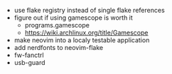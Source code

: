 - use flake registry instead of single flake references
- figure out if using gamescope is worth it
  - programs.gamescope
  - https://wiki.archlinux.org/title/Gamescope
- make neovim into a localy testable application
- add nerdfonts to neovim-flake
- fw-fanctrl
- usb-guard
